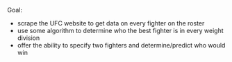 Goal: 
- scrape the UFC website to get data on every fighter on the roster
- use some algorithm to determine who the best fighter is in every weight division
- offer the ability to specify two fighters and determine/predict who would win
